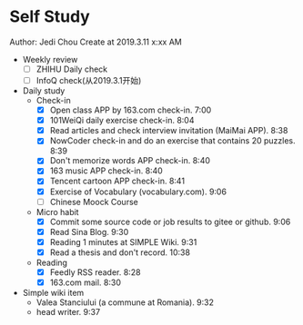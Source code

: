 # Self Study

Author: Jedi Chou
Create at 2019.3.11 x:xx AM

* Weekly review
  -[ ] ZHIHU Daily check
  -[ ] InfoQ check(从2019.3.1开始)

* Daily study
  * Check-in
    -[x] Open class APP by 163.com check-in. 7:00
    -[x] 101WeiQi daily exercise check-in. 8:04
    -[x] Read articles and check interview invitation (MaiMai APP). 8:38
    -[x] NowCoder check-in and do an exercise that contains 20 puzzles. 8:39
    -[x] Don't memorize words APP check-in. 8:40
    -[x] 163 music APP check-in. 8:40
    -[x] Tencent cartoon APP check-in. 8:41
    -[x] Exercise of Vocabulary (vocabulary.com). 9:06
    -[ ] Chinese Moock Course

  * Micro habit
    -[x] Commit some source code or job results to gitee or github. 9:06
    -[x] Read Sina Blog. 9:30
    -[x] Reading 1 minutes at SIMPLE Wiki. 9:31
    -[x] Read a thesis and don't record. 10:38

  * Reading
    -[x] Feedly RSS reader. 8:28
    -[x] 163.com mail. 8:30

* Simple wiki item
  * Valea Stanciului (a commune at Romania). 9:32
  * head writer. 9:37
